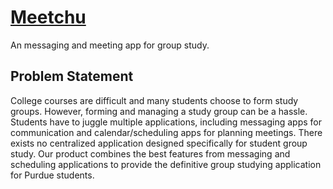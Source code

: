 # [Meetchu](https://meetchu.herokuapp.com/)
An messaging and meeting app for group study.

## Problem Statement
College courses are difficult and many students choose to form study groups. However, forming and managing a study group can be a hassle. Students have to juggle multiple applications, including messaging apps for communication and calendar/scheduling apps for planning meetings. There exists no centralized application designed specifically for student group study. Our product combines the best features from messaging and scheduling applications to provide the definitive group studying application for Purdue students.
